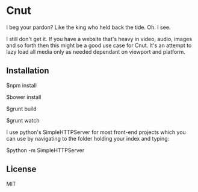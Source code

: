 # Cnut

I beg your pardon? Like the king who held back the tide. Oh. I see.

I still don't get it. If you have a website that's heavy in video, audio, images and so forth then this might be a good use case for Cnut. It's an attempt to lazy load all media only as 
needed dependant on viewport and platform.

## Installation

$npm install

$bower install

$grunt build

$grunt watch

I use python's SimpleHTTPServer for most front-end 
projects which you can use by navigating to the folder 
holding your index and typing:

$python -m SimpleHTTPServer

## License
MIT
